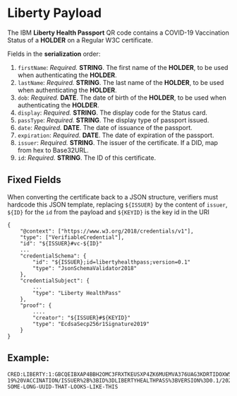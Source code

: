 # **Liberty** Payload

The IBM **Liberty Health Passport** QR code contains a COVID-19 Vaccination Status of a **HOLDER** on a Regular W3C certificate.

Fields in the **serialization** order:
1. `firstName`: *Required.* **STRING**. The first name of the **HOLDER**, to be used when authenticating the **HOLDER**.
1. `lastName`: *Required.* **STRING**. The last name of the **HOLDER**, to be used when authenticating the **HOLDER**.
1. `dob`: *Required.* **DATE**. The date of birth of the **HOLDER**, to be used when authenticating the **HOLDER**.
1. `display`: *Required.* **STRING**. The display code for the Status card.
1. `passType`: *Required.* **STRING**. The display type of passport issued.
1. `date`: *Required.* **DATE**. The date of issuance of the passport.
1. `expiration`: *Required.* **DATE**. The date of expiration of the passport.
1. `issuer`: *Required.* **STRING**. The issuer of the certificate. If a DID, map from hex to Base32URL. 
1. `id`: *Required.* **STRING**. The ID of this certificate.

## Fixed Fields

When converting the certificate back to a JSON structure, verifiers must hardcode this JSON template, replacing `${ISSUER}` by the content of `issuer`, `${ID}` for the `id` from the payload and `${KEYID}` is the key id in the URI
```
{
    "@context": ["https://www.w3.org/2018/credentials/v1"],
    "type": ["VerifiableCredential"],
    "id": "${ISSUER}#vc-${ID}"
    ...
    "credentialSchema": {
        "id": "${ISSUER};id=libertyhealthpass;version=0.1"
        "type": "JsonSchemaValidator2018"
    },
    "credentialSubject": {
        ...
        "type": "Liberty HealthPass"
    },
    "proof": {
        ....
        "creator": "${ISSUER}#${KEYID}"
        "type": "EcdsaSecp256r1Signature2019"
    }
}
```

## Example:
```
CRED:LIBERTY:1:GBCQEIBXAP4BBH2OMC3FRXTKEUSXP4ZK6MUEMVA376UAG3KDRTIDOXW574BCCAF5O3VC77NO7T67FXK7TOVFKG7EECE36NMEINQ3VC4GIHAWZRJMFQ:KEYS.PATHCHECK.ORG:JANE/DOE/19810101/%23999999E/COVID-19%20VACCINATION/ISSUER%2B%3BID%3DLIBERTYHEALTHPASS%3BVERSION%3D0.1/20210228/20210328/DID%3AHPASS%3AWOURRKQ6YKYPBVMKNSR6PSHLW2TDDS5SICFNL2HMVSU73NEO4S7Q%3AOIIAE2TJDDRSKDA5CCKGG3AKRHGAMRUM6MBLZYRBNYQMOVOQECWA/ISSUER%2B%23VC-SOME-LONG-UUID-THAT-LOOKS-LIKE-THIS
```